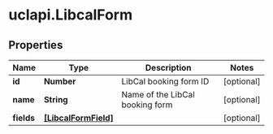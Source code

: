 # uclapi.LibcalForm

## Properties

Name | Type | Description | Notes
------------ | ------------- | ------------- | -------------
**id** | **Number** | LibCal booking form ID | [optional] 
**name** | **String** | Name of the LibCal booking form | [optional] 
**fields** | [**[LibcalFormField]**](LibcalFormField.md) |  | [optional] 


